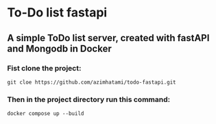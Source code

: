 # To-Do list fastapi

## A simple ToDo list server, created with fastAPI and  Mongodb in Docker

### Fist clone the project:

```
git cloe https://github.com/azimhatami/todo-fastapi.git
```

### Then in the project directory run this command:
```
docker compose up --build
```
